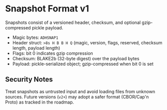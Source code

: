 # Snapshot Format v1

Snapshots consist of a versioned header, checksum, and optional gzip-compressed pickle payload.

- Magic bytes: `ADHSNAP1`
- Header struct: `>8s H B B H Q` (magic, version, flags, reserved, checksum length, payload length)
- Flags: bit 0 indicates gzip compression
- Checksum: BLAKE2b (32-byte digest) over the payload bytes
- Payload: pickle-serialized object; gzip-compressed when bit 0 is set

## Security Notes

Treat snapshots as untrusted input and avoid loading files from unknown sources. Future versions (`v2+`) may adopt a safer format (CBOR/Cap'n Proto) as tracked in the roadmap.
